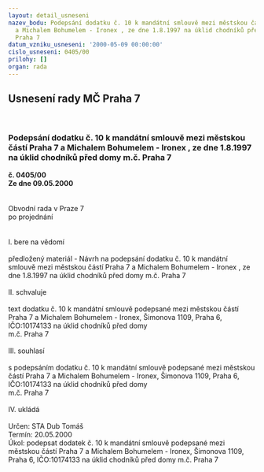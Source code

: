 ```yaml
---
layout: detail_usneseni
nazev_bodu: Podepsání dodatku č. 10 k mandátní smlouvě mezi městskou částí Praha 7
  a Michalem Bohumelem - Ironex , ze dne 1.8.1997 na úklid chodníků před domy m.č.
  Praha 7
datum_vzniku_usneseni: '2000-05-09 00:00:00'
cislo_usneseni: 0405/00
prilohy: []
organ: rada
---
```

<div id="ucUsn_pList" class="usn">
	<span><h2>Usnesení rady MČ Praha 7 </h2>
<br></span><div class="standBody">
<span><h3>Podepsání dodatku č. 10 k mandátní smlouvě mezi městskou částí Praha 7 a Michalem Bohumelem - Ironex , ze dne 1.8.1997 na úklid chodníků před domy m.č. Praha 7</h3></span><div class="center">
		<strong>č. 0405/00</strong><br>
	</div>
<div class="center">
		<strong>Ze dne 09.05.2000</strong><br><br>
	</div>
<br>Obvodní rada v Praze 7<br>po projednání<br><br><br>I.	bere na vědomí<br><br> předložený materiál - Návrh na podepsání dodatku č. 10 k mandátní smlouvě mezi městskou částí Praha 7 a Michalem Bohumelem - Ironex , ze dne 1.8.1997 na úklid chodníků před domy m.č. Praha 7 <br><br>II.	schvaluje <br><br>text dodatku č. 10 k mandátní smlouvě podepsané mezi městskou částí Praha 7 a Michalem Bohumelem - Ironex, Šimonova 1109,  Praha 6,  IČO:10174133  na úklid chodníků před domy<br> m.č. Praha 7<br><br>III.	souhlasí <br><br>s podepsáním dodatku č. 10 k mandátní smlouvě podepsané mezi městskou částí Praha 7 a Michalem Bohumelem - Ironex, Šimonova 1109,  Praha 6,  IČO:10174133  na úklid chodníků před domy<br> m.č. Praha 7<br><br>IV.	ukládá <br><br> Určen:	     	STA Dub Tomáš<br>Termín: 20.05.2000<br>Úkol:	podepsat dodatek č. 10 k mandátní smlouvě podepsané mezi městskou částí Praha 7 a Michalem Bohumelem - Ironex, Šimonova 1109,  Praha 6,  IČO:10174133  na úklid chodníků před domy m.č. Praha 7<br> <br><br>
</div>
</div>